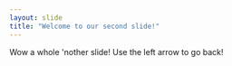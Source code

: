 ```yaml
---
layout: slide
title: "Welcome to our second slide!"
---
```

Wow a whole 'nother slide!
Use the left arrow to go back!
